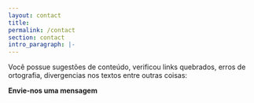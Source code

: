 ```yaml
---
layout: contact
title: 
permalink: /contact
section: contact
intro_paragraph: |-
---
```



<!-- <p style="border:1px dotter lightgrey;padding:5px;">Para assuntos comerciais: pixeladascanal@gmail.com</p><br> -->

Você possue sugestões de conteúdo, verificou links quebrados, erros de ortografia, divergencias nos textos entre outras coisas:

 **Envie-nos uma mensagem**


